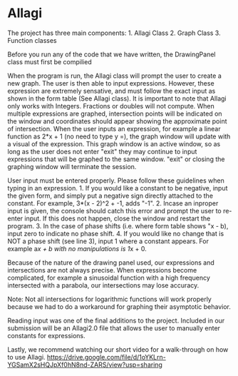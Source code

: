 # Allagi
The project has three main components:
    1. Allagi Class
    2. Graph Class
    3. Function classes

Before you run any of the code that we have written, the DrawingPanel class must first be compilied 

When the program is run, the Allagi class will prompt the user to create a new graph. The user is then
able to input expressions. However, these expression are extremely sensative, and must follow the exact input
as shown in the form table (See Allagi class). It is important to note that Allagi only works with Integers.
Fractions or doubles will not compute. When multiple expressions are graphed, intersection points will be indicated 
on the window and coordinates should appear showing the approximate point of intersection.
When the user inputs an expression, for example a linear function as 2*x + 1 (no need to type y =), the graph
window will update with a visual of the expression. This graph window is an active window, so as long as the user
does not enter "exit" they may continue to input expressions that will be graphed to the same window. "exit" or 
closing the graphing window will terminate the session. 

User input must be entered properly. Please follow these guidelines when typing in an expression. 
    1. If you would like a constant to be negative, input the given form, and simply put a negative sign 
        directly attached to the constant. For example, 3*(x - 2)^2 + -1, adds "-1". 
    2. Incase an inproper input is given, the console should catch this error and prompt the user to 
        re-enter input. If this does not happen, close the window and restart the program.
    3. In the case of phase shifts (i.e. where form table shows "x - b), input zero to indicate no phase shift.
    4. If you would like no change that is NOT a phase shift (see line 3), input 1 where a constant appears. 
        For example a*x + b with no manipulations is 1*x + 0. 

Because of the nature of the drawing panel used, our expressions and intersections are not always precise. 
When expressions become complicated, for example a sinusoidal function with a high frequency intersected with 
a parabola, our intersections may lose accuracy. 

Note: Not all intersections for logarithmic functions will work properly because we 
        had to do a workaround for graphing their asymptotic behavior. 

Reading input was one of the final additions to the project. Included in our submission will be an Allagi2.0 file
that allows the user to manually enter constants for expressions.  

Lastly, we recommend watching our short video for a walk-through on how to use Allagi. 
https://drive.google.com/file/d/1oYKLrn-YGSamX2sHQJpXf0hN8nd-ZARS/view?usp=sharing
